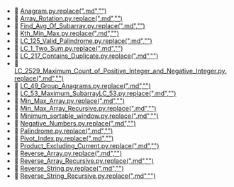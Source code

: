 * 📄 [Anagram.py.replace(".md","")](Anagram.py)
* 📄 [Array_Rotation.py.replace(".md","")](Array_Rotation.py)
* 📄 [Find_Avg_Of_Subarray.py.replace(".md","")](Find_Avg_Of_Subarray.py)
* 📄 [Kth_Min_Max.py.replace(".md","")](Kth_Min_Max.py)
* 📄 [LC_125_Valid_Palindrome.py.replace(".md","")](LC_125_Valid_Palindrome.py)
* 📄 [LC_1_Two_Sum.py.replace(".md","")](LC_1_Two_Sum.py)
* 📄 [LC_217_Contains_Duplicate.py.replace(".md","")](LC_217_Contains_Duplicate.py)
* 📄 [LC_2529_Maximum_Count_of_Positive_Integer_and_Negative_Integer.py.replace(".md","")](LC_2529_Maximum_Count_of_Positive_Integer_and_Negative_Integer.py)
* 📄 [LC_49_Group_Anagrams.py.replace(".md","")](LC_49_Group_Anagrams.py)
* 📄 [LC_53_Maximum_SubarrayLC_53.py.replace(".md","")](LC_53_Maximum_SubarrayLC_53.py)
* 📄 [Min_Max_Array.py.replace(".md","")](Min_Max_Array.py)
* 📄 [Min_Max_Array_Recursive.py.replace(".md","")](Min_Max_Array_Recursive.py)
* 📄 [Minimum_sortable_window.py.replace(".md","")](Minimum_sortable_window.py)
* 📄 [Negative_Numbers.py.replace(".md","")](Negative_Numbers.py)
* 📄 [Palindrome.py.replace(".md","")](Palindrome.py)
* 📄 [Pivot_Index.py.replace(".md","")](Pivot_Index.py)
* 📄 [Product_Excluding_Current.py.replace(".md","")](Product_Excluding_Current.py)
* 📄 [Reverse_Array.py.replace(".md","")](Reverse_Array.py)
* 📄 [Reverse_Array_Recursive.py.replace(".md","")](Reverse_Array_Recursive.py)
* 📄 [Reverse_String.py.replace(".md","")](Reverse_String.py)
* 📄 [Reverse_String_Recursive.py.replace(".md","")](Reverse_String_Recursive.py)
